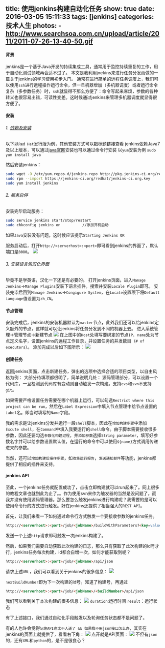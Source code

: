 title: 使用jenkins构建自动化任务
show: true
date: 2016-03-05 15:11:33
tags: [jenkins]
categories: 技术人生
photos:
    - http://www.searchsoa.com.cn/upload/article/2011/2011-07-26-13-40-50.gif
---
#### 背景
jenkins是一个基于Java开发的持续集成工具，通常用于监控持续重复的工作，用于自动化测试领域再合适不过了。
本文是我利用jnekins来进行任务分发而做的一篇关于jenkins的学习使用初步入门。
通常在进行简单的远程任务调度上，我们可以使用`ssh`进行远程操作运行命令，但一旦机器增加（多机器调度）或者运行命令复杂（多参数任务）时，`ssh`就显得不那么方便了：命令写起来麻烦，参数的各种转义也很容易出错，可读性变差。这时候通过jenkins来管理多机器调度就显得很方便了。

#### 安装
###### 1. [依赖及安装](https://wiki.jenkins-ci.org/display/JENKINS/Installing+Jenkins)
以下以`Red Hat`发行版为例，其他安装方式可以戳标题链接查看
jenkins依赖Java7及以上版本，可以通过[java官网](http://www.java.com/en/download/)安装也可以通过命令行安装
以`yum`安装为例
`sudo yum install java`

然后安装jenkins：
```sh
sudo wget -O /etc/yum.repos.d/jenkins.repo http://pkg.jenkins-ci.org/redhat/jenkins.repo
sudo rpm --import https://jenkins-ci.org/redhat/jenkins-ci.org.key
sudo yum install jenkins
```

<!-- more -->

###### 2. 服务启停
安装完毕启动服务：
```sh
sudo service jenkins start/stop/restart
sudo chkconfig jenkins on          //添加开机启动
```
如果`Java`安装没有问题，这时候应该提示`Starting Jenkins OK`

服务启动后，打开`http://<serverhost>:<port>`即可看到jenkins的界面了，默认端口是`8080`。
![](http://ww2.sinaimg.cn/mw690/62d95157gw1f1m12mt99wj21hh0hbadq.jpg)

###### 3. 安装语言包汉化界面
毕竟不是学英语，汉化一下还是有必要的。
打开jenkins页面，进入`Manage Jenkins`->`Manage Plugins`安装下语言插件，搜索并安装`Locale Plugin`即可。
安装完毕后回到`Manage Jenkins`->`Congigure System`，在`Locale`设置项下将`Default Language`值设置为`zh_CN`。

#### 节点管理
安装完成后，jenkins的安装机器默认为`master`节点，此外我们还可以给jenkins定义额外的节点，这样就可以让jenkins将任务分发到不同的机器上去。
进入系统管理->管理节点->新建节点
![](http://ww1.sinaimg.cn/mw690/62d95157gw1f1m1hjz30kj21ha0lodi4.jpg)
在上图中的`Host`处填写要绑定的节点`IP`，`name`处为节点定义名字，设置jenkins的远程工作目录，并设置任务的并发数目（`# of executors`）。
添加完成以后如下图所示：
![](http://ww1.sinaimg.cn/mw690/62d95157gw1f1m1ljf2u5j216v070t9l.jpg)

#### 创建任务
返回jenkins页面，点击新建任务，弹出的选项中选择合适的项目类型，以自由风格为例：
大部分待填项都很明了，简单说明几处：
源码管理部分，可以设置一个代码库，一旦检测到代码库有变动则自动触发一次构建。支持`cvs`和`svn`不支持`git`。

如果需要严格设置任务需要在哪个机器上运行，可以勾选`Restrict where this project can be run`，然后在`Label Expression`中填入节点管理中给节点设置的`Label`名。即当时填写的`Name`字段。

我的需求是让jenkins分发并运行一段`shell`脚本，因此在`增加构建步骤`中添加`Excute shell`，在`Command`中填入我要运行的`shell`命令。由于脚本需要接收很多参数，因此还要勾选`参数化构建过程`，并`添加参数`选择`String parameter`，填写好参数名字并可以给参数设置默认值，在运行的命令中可以使用`${name}`方式调用传递进来的参数。

当然，还可以`增加构建后操作步骤`，如`收集运行报告`，`发送通知邮件`等功能，jenkins都提供了相应的插件来支持。

#### jenkins API
至此，一个jenkins任务就配置成功了，点击立即构建就可以run起来了。网上很多的教程文章也就到此为止了。。作为使用svn来作为触发器的当然是没问题了，而我并没有使用源码管理器，那么要怎么触发jenkins进行构建呢？我需要的是可以使用命令行的方式进行触发。好在jenkins还提供了相当强大的`REST API`。

首先，让我们来看一下如何通过命令行方式触发一个要接收参数的jenkins任务。
```html
http://<serverhost>:<port>/job/<jobName>/buildWithParameters?<key=value>&<key=value>...
```
发送一个上述`http`请求即可触发一次jenkins构建了。

然后，如果我们需要自动获取此次构建的日志，那么只有获取了此次构建的id号才行，jenkins任务每次构建，id都会自增一次，如何才能获取到呢？
```html
http://<serverhost>:<port>/job/<jobName>/api/json
```
请求上述`URL`，我们可以看到关于jenkins的很多信息：
![](http://ww1.sinaimg.cn/mw690/62d95157jw9f1m2y61besj20hc0lhtbg.jpg)

`nextBuildNumber`即为下一次构建的id号。知道了构建号，再通过
```html
http://<serverhost>:<port>/job/<jobName>/<buildNumber>/api/json
```
我们可以看到关于本次构建的很多信息：
![](http://ww1.sinaimg.cn/mw690/62d95157jw9f1m32trbbuj20fk0glac0.jpg)
`duration`:运行时间
`result`：运行状态

有了上述接口，我们通过自动化手段触发以及轮询任务状态都不是问题了。

有的人也许会觉得`记住API也太不人道了 && 如果我不用json接口怎么办`，其实在jenkins的页面上就提供了，看看右下角：
![](http://ww4.sinaimg.cn/mw690/62d95157gw1f1m3aib1ovj20cq01jwee.jpg)
点开就是API页面：
![](http://ww1.sinaimg.cn/mw690/62d95157gw1f1m3br27n5j20w40dd410.jpg)
不但有`json`的，还有`XML`和`python`的，是不是很良心？


